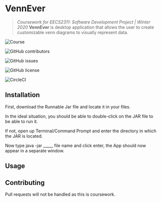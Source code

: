 # VennEver
> *Coursework for EECS2311: Software Development Project | Winter 2020*
> **VennEver** is desktop application that allows the user to create customizable venn diagrams to visually represent data.

![Course](https://img.shields.io/badge/course-EECS2311-lightgrey)

![GitHub contributors](https://img.shields.io/github/contributors/sidharthsudarsan/VennProject)

![GitHub issues](https://img.shields.io/github/issues/sidharthsudarsan/VennProject)

![GitHub license](https://img.shields.io/github/license/sidharthsudarsan/VennProject)

![CircleCI](https://img.shields.io/circleci/build/github/sidharthsudarsan/VennProject)

## Installation

   First, download the Runnable Jar file and locate it in your files.
  
  In the ideal situation, you should be able to double-click on the JAR file to be able to run it. 
  
  If not, open up Terminal/Command Prompt and enter the directory in which the JAR is located.
  
  Now type java -jar _____ file name and click enter, the App should now appear in a separate window.
  
## Usage

  
## Contributing
  
  Pull requests will not be handled as this is coursework.
  
  
  
